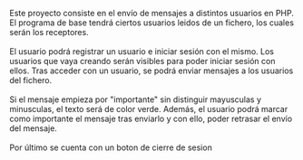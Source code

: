Este proyecto consiste en el envío de mensajes a distintos usuarios en PHP. El programa de base tendrá ciertos usuarios leidos de un fichero, los cuales serán los receptores. <br><br>
El usuario podrá registrar un usuario e iniciar sesión con el mismo. Los usuarios que vaya creando serán visibles para poder iniciar sesión con ellos. Tras acceder con un usuario, se podrá enviar mensajes a los usuarios del fichero. <br><br>
Si el mensaje empieza por "importante" sin distinguir mayusculas y minusculas, el texto será de color verde. Además, el usuario podrá marcar como importante el mensaje tras enviarlo y con ello, poder retrasar el envío del mensaje. <br><br>
Por último se cuenta con un boton de cierre de sesion
